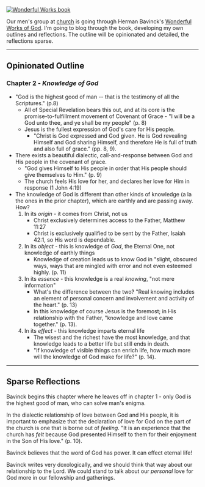 <div className="postImageContainer"><a href="https://www.wtsbooks.com/products/the-wonderful-works-of-god-9781733627221?variant=12437042790447"><img src="/blogpost/wonderful-works.jpg" className="postImage" alt="Wonderful Works book" title="sweet doxological 😍" /></a></div>

Our men's group at [church](https://www.arcopc.org) is going through Herman Bavinck's [Wonderful Works of God](https://www.wtsbooks.com/products/the-wonderful-works-of-god-9781733627221?variant=12437042790447). I'm going to blog through the book, developing my own outlines and reflections. The outline will be opinionated and detailed, the reflections sparse.

---
## Opinionated Outline

### Chapter 2 - _Knowledge of God_
- "God is the highest good of man -- that is the testimony of all the Scriptures." (p.8) 
	- All of Special Revelation bears this out, and at its core is the promise-to-fulfillment movement of Covenant of Grace - "I will be a God unto thee, and ye shall be my people" (p. 8) 
	- Jesus is the fullest expression of God's care for His people.
		- "Christ is God expressed and God given. He is God revealing Himself and God sharing Himself, and therefore He is full of truth and also full of grace." (pp. 8, 9).
- There exists a beautiful dialectic, call-and-response between God and His people in the covenant of grace.
	- "God gives Himself to His people in order that His people should give themselves to Him." (p. 9)
	- The church feels His love for her, and declares her love for Him in response (1 John 4:19)
- The knowledge of God is different than other kinds of knowledge (a la the ones in the prior chapter), which are earthly and are passing away. How?
	1. In its _origin_ - it comes from Christ, not us
		- Christ exclusively determines access to the Father, Matthew 11:27
		- Christ is exclusively qualified to be sent by the Father, Isaiah 42:1, so His word is dependable.
	2. In its _object_ - this is knowledge of _God_, the Eternal One, not knowledge of earthly things
		- Knowledge of creation leads us to know God in "slight, obscured ways, ways that are mingled with error and not even esteemed highly. (p. 11)
	3. In its _essence_ - this knowledge is a real _knowing_, "not mere information" 
		- What's the difference between the two? "Real knowing includes an element of personal concern and involvement and activity of the heart." (p. 13)
		- In this knowledge of course Jesus is the foremost; in His relationship with the Father, "knowledge and love came together." (p. 13).
	4. In its _effect_ - this knowledge imparts eternal life
		- The wisest and the richest have the most knowledge, and that knowledge leads to a better life but still ends in death. 
		- "If knowledge of visible things can enrich life, how much more will the knowledge of God make for life?" (p. 14).



---
## Sparse Reflections

Bavinck begins this chapter where he leaves off in chapter 1 - only God is the highest good of man, who can solve man's enigma.

In the dialectic relationship of love between God and His people, it is important to emphasize that the declaration of love for God on the part of the church is one that is borne out of _feeling_. "It is an experience that the church has _felt_ because God presented Himself to them for their enjoyment in the Son of His love." (p. 10).

Bavinck believes that the word of God has power. It can effect eternal life!

Bavinck writes very doxologically, and we should think that way about our relationship to the Lord. We could stand to talk about our _personal_ love for God more in our fellowship and gatherings.


